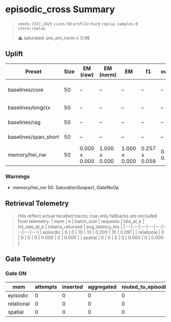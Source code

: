 # episodic_cross Summary

> `seeds:1337,2025` `sizes:50` `profile:hard` `replay.samples:0` `store:replay`

> ⚠️ saturated: pre_em_norm ≥ 0.98

## Uplift
| Preset | Size | EM (raw) | EM (norm) | EM | f1 | overlong | format_violation | generated_tokens | input_tokens | latency_ms_mean | refusal_rate | rss_mb | store_size | time_ms_per_100 | total_tokens | ⚠️ |
|---|---|---|---|---|---|---|---|---|---|---|---|---|---|---|---|---|
| baselines/core | 50 | – | – | – | – | – | – | 170.000 ± 0.000 | 2058.500 ± 4.900 | 104.031 ± 7.792 | – | 2355.301 ± 1152.074 | 0.000 ± 0.000 | 233.465 ± 16.972 | 2228.500 ± 4.900 |  |
| baselines/longctx | 50 | – | – | – | – | – | – | 169.000 ± 3.920 | 2208.500 ± 4.900 | 100.368 ± 2.197 | – | 2948.244 ± 1.336 | 0.000 ± 0.000 | 211.135 ± 3.836 | 2377.500 ± 8.820 |  |
| baselines/rag | 50 | – | – | – | – | – | – | 170.500 ± 0.980 | 2058.500 ± 4.900 | 101.258 ± 0.240 | – | 2946.859 ± 0.015 | 0.000 ± 0.000 | 227.201 ± 0.139 | 2229.000 ± 3.920 |  |
| baselines/span_short | 50 | – | – | – | – | – | – | 166.000 ± 3.920 | 2058.500 ± 4.900 | 100.874 ± 0.558 | – | 2946.352 ± 0.153 | 0.000 ± 0.000 | 226.800 ± 1.156 | 2224.500 ± 0.980 |  |
| memory/hei_nw | 50 | 0.000 ± 0.000 | 1.000 ± 0.000 | 1.000 ± 0.000 | 0.257 ± 0.059 | 0.000 ± 0.000 | 0.610 ± 0.098 | 164.000 ± 1.960 | 2058.500 ± 4.900 | 114.537 ± 0.800 | 0.000 ± 0.000 | 1756.787 ± 124.204 | 53.000 ± 0.000 | 257.748 ± 2.593 | 2222.500 ± 6.860 | ⚠️ SaturationSuspect, GateNoOp |

### Warnings
- memory/hei_nw 50: SaturationSuspect, GateNoOp

## Retrieval Telemetry
> Hits reflect actual recalled traces; cue-only fallbacks are excluded from telemetry.
| mem | k | batch_size | requests | hits_at_k | hit_rate_at_k | tokens_returned | avg_latency_ms |
|---|---|---|---|---|---|---|---|
| episodic | 0 | 0 | 10 | 10 | 0.200 | 10 | 0.091 |
| relational | 0 | 0 | 0 | 0 | 0.000 | 0 | 0.000 |
| spatial | 0 | 0 | 0 | 0 | 0.000 | 0 | 0.000 |

## Gate Telemetry
### Gate ON
| mem | attempts | inserted | aggregated | routed_to_episodic | blocked_new_edges |
|---|---|---|---|---|---|
| episodic | 0 | 0 | 0 | 0 | 0 |
| relational | 0 | 0 | 0 | 0 | 0 |
| spatial | 0 | 0 | 0 | 0 | 0 |
